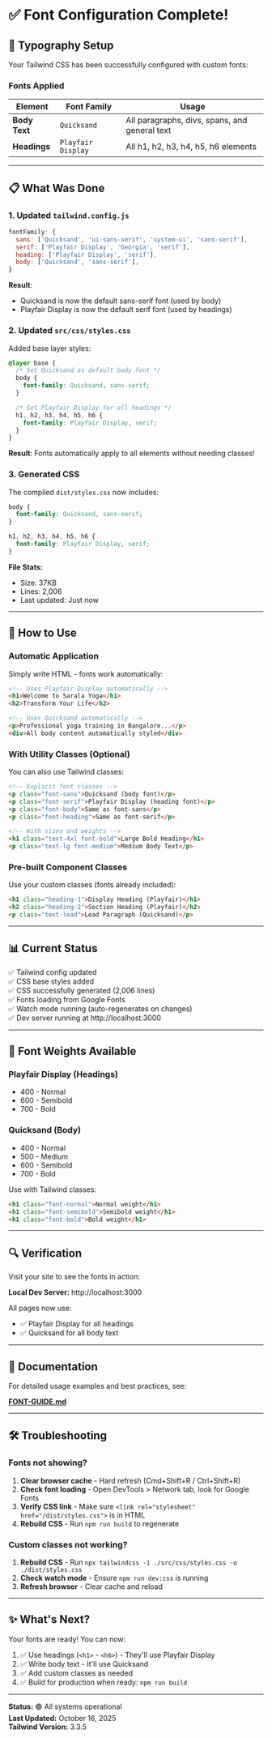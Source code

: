 # ✅ Font Configuration Complete!

## 🎨 Typography Setup

Your Tailwind CSS has been successfully configured with custom fonts:

### Fonts Applied

| Element | Font Family | Usage |
|---------|-------------|-------|
| **Body Text** | `Quicksand` | All paragraphs, divs, spans, and general text |
| **Headings** | `Playfair Display` | All h1, h2, h3, h4, h5, h6 elements |

---

## 📋 What Was Done

### 1. Updated `tailwind.config.js`

```javascript
fontFamily: {
  sans: ['Quicksand', 'ui-sans-serif', 'system-ui', 'sans-serif'],
  serif: ['Playfair Display', 'Georgia', 'serif'],
  heading: ['Playfair Display', 'serif'],
  body: ['Quicksand', 'sans-serif'],
}
```

**Result**: 
- Quicksand is now the default sans-serif font (used by body)
- Playfair Display is now the default serif font (used by headings)

### 2. Updated `src/css/styles.css`

Added base layer styles:

```css
@layer base {
  /* Set Quicksand as default body font */
  body {
    font-family: Quicksand, sans-serif;
  }

  /* Set Playfair Display for all headings */
  h1, h2, h3, h4, h5, h6 {
    font-family: Playfair Display, serif;
  }
}
```

**Result**: Fonts automatically apply to all elements without needing classes!

### 3. Generated CSS

The compiled `dist/styles.css` now includes:

```css
body {
  font-family: Quicksand, sans-serif;
}

h1, h2, h3, h4, h5, h6 {
  font-family: Playfair Display, serif;
}
```

**File Stats:**
- Size: 37KB
- Lines: 2,006
- Last updated: Just now

---

## 🚀 How to Use

### Automatic Application

Simply write HTML - fonts work automatically:

```html
<!-- Uses Playfair Display automatically -->
<h1>Welcome to Sarala Yoga</h1>
<h2>Transform Your Life</h2>

<!-- Uses Quicksand automatically -->
<p>Professional yoga training in Bangalore...</p>
<div>All body content automatically styled</div>
```

### With Utility Classes (Optional)

You can also use Tailwind classes:

```html
<!-- Explicit font classes -->
<p class="font-sans">Quicksand (body font)</p>
<p class="font-serif">Playfair Display (heading font)</p>
<p class="font-body">Same as font-sans</p>
<p class="font-heading">Same as font-serif</p>

<!-- With sizes and weights -->
<h1 class="text-4xl font-bold">Large Bold Heading</h1>
<p class="text-lg font-medium">Medium Body Text</p>
```

### Pre-built Component Classes

Use your custom classes (fonts already included):

```html
<h1 class="heading-1">Display Heading (Playfair)</h1>
<h2 class="heading-2">Section Heading (Playfair)</h2>
<p class="text-lead">Lead Paragraph (Quicksand)</p>
```

---

## 📊 Current Status

✅ Tailwind config updated  
✅ CSS base styles added  
✅ CSS successfully generated (2,006 lines)  
✅ Fonts loading from Google Fonts  
✅ Watch mode running (auto-regenerates on changes)  
✅ Dev server running at http://localhost:3000  

---

## 🎯 Font Weights Available

### Playfair Display (Headings)
- 400 - Normal
- 600 - Semibold  
- 700 - Bold

### Quicksand (Body)
- 400 - Normal
- 500 - Medium
- 600 - Semibold
- 700 - Bold

Use with Tailwind classes:
```html
<h1 class="font-normal">Normal weight</h1>
<h1 class="font-semibold">Semibold weight</h1>
<h1 class="font-bold">Bold weight</h1>
```

---

## 🔍 Verification

Visit your site to see the fonts in action:

**Local Dev Server:** http://localhost:3000

All pages now use:
- ✅ Playfair Display for all headings
- ✅ Quicksand for all body text

---

## 📖 Documentation

For detailed usage examples and best practices, see:

**[FONT-GUIDE.md](./FONT-GUIDE.md)**

---

## 🛠️ Troubleshooting

### Fonts not showing?

1. **Clear browser cache** - Hard refresh (Cmd+Shift+R / Ctrl+Shift+R)
2. **Check font loading** - Open DevTools > Network tab, look for Google Fonts
3. **Verify CSS link** - Make sure `<link rel="stylesheet" href="/dist/styles.css">` is in HTML
4. **Rebuild CSS** - Run `npm run build` to regenerate

### Custom classes not working?

1. **Rebuild CSS** - Run `npx tailwindcss -i ./src/css/styles.css -o ./dist/styles.css`
2. **Check watch mode** - Ensure `npm run dev:css` is running
3. **Refresh browser** - Clear cache and reload

---

## ✨ What's Next?

Your fonts are ready! You can now:

1. ✅ Use headings (`<h1>` - `<h6>`) - They'll use Playfair Display
2. ✅ Write body text - It'll use Quicksand
3. ✅ Add custom classes as needed
4. ✅ Build for production when ready: `npm run build`

---

**Status:** 🟢 All systems operational  
**Last Updated:** October 16, 2025  
**Tailwind Version:** 3.3.5

